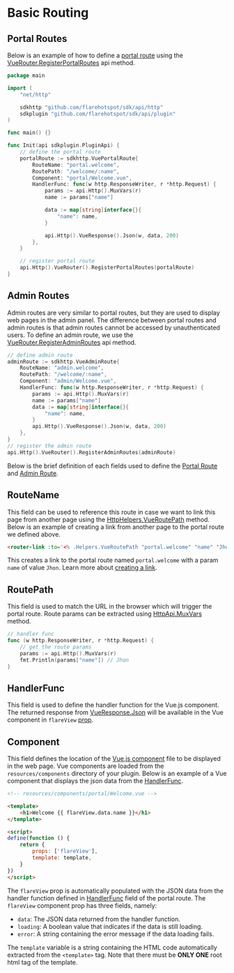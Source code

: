
# Basic Routing

## Portal Routes
Below is an example of how to define a [portal route](../api/vue-router.md#portalroute) using the [VueRouter.RegisterPortalRoutes](../api/vue-router.md#registerportalroutes) api method.

```go
package main

import (
	"net/http"

	sdkhttp "github.com/flarehotspot/sdk/api/http"
	sdkplugin "github.com/flarehotspot/sdk/api/plugin"
)

func main() {}

func Init(api sdkplugin.PluginApi) {
	// define the portal route
	portalRoute := sdkhttp.VuePortalRoute{
		RouteName: "portal.welcome",
		RoutePath: "/welcome/:name",
		Component: "portal/Welcome.vue",
		HandlerFunc: func(w http.ResponseWriter, r *http.Request) {
			params := api.Http().MuxVars(r)
			name := params["name"]

			data := map[string]interface{}{
				"name": name,
			}

			api.Http().VueResponse().Json(w, data, 200)
		},
	}

    // register portal route
	api.Http().VueRouter().RegisterPortalRoutes(portalRoute)
}
```

## Admin Routes
Admin routes are very similar to portal routes, but they are used to display web pages in the admin panel. The difference between portal routes and admin routes is that admin routes cannot be accessed by unauthenticated users. To define an admin route, we use the [VueRouter.RegisterAdminRoutes](../api/vue-router.md#registeradminroutes) api method.

```go
// define admin route
adminRoute := sdkhttp.VueAdminRoute{
    RouteName: "admin.welcome",
    RoutePath: "/welcome/:name",
    Component: "admin/Welcome.vue",
    HandlerFunc: func(w http.ResponseWriter, r *http.Request) {
        params := api.Http().MuxVars(r)
        name := params["name"]
        data := map[string]interface{}{
            "name": name,
        }
        api.Http().VueResponse().Json(w, data, 200)
    },
}
// register the admin route
api.Http().VueRouter().RegisterAdminRoutes(adminRoute)
```

Below is the brief definition of each fields used to define the [Portal Route](../api/vue-router.md#portalroute) and [Admin Route](../api/vue-router.md#adminroute).

## RouteName
This field can be used to reference this route in case we want to link this page from another page using the [HttpHelpers.VueRoutePath](../api/http-helpers.md#vueroutepath) method. Below is an example of creating a link from another page to the portal route we defined above.

```html
<router-link :to='<% .Helpers.VueRoutePath "portal.welcome" "name" "Jhon" %>'>Go to welcome page</router-link>
```
This creates a link to the portal route named `portal.welcome` with a param `name` of value `Jhon`. Learn more about [creating a link](./creating-a-link.md).

## RoutePath
This field is used to match the URL in the browser which will trigger the portal route. Route params can be extracted using
[HttpApi.MuxVars](../api/http-api.md#muxvars) method.

```go
// handler func
func (w http.ResponseWriter, r *http.Request) {
    // get the route params
    params := api.Http().MuxVars(r)
    fmt.Println(params["name"]) // Jhon
}
```

## HandlerFunc
This field is used to define the handler function for the Vue.js component. The returned response from [VueResponse.Json](../api/vue-response.md#json) will be available in the Vue component in `flareView` [prop](https://v2.vuejs.org/v2/guide/components-props).

## Component
This field defines the location of the [Vue.js component](https://v2.vuejs.org/v2/guide/components) file to be displayed in the web page. Vue components are loaded from the `resources/components` directory of your plugin. Below is an example of a Vue component that displays the json data from the [HandlerFunc](#handlerfunc).

```html
<!-- resources/components/portal/Welcome.vue -->

<template>
    <h1>Welcome {{ flareView.data.name }}</h1>
</template>

<script>
define(function () {
    return {
        props: ['flareView'],
        template: template,
    }
})
</script>
```

The `flareView` prop is automatically populated with the JSON data from the handler function defined in [HandlerFunc](#handlerfunc) field of the portal route. The `flareView` component prop has three fields, namely:

- `data`: The JSON data returned from the handler function.
- `loading`: A boolean value that indicates if the data is still loading.
- `error`: A string containing the error message if the data loading fails.

The `template` variable is a string containing the HTML code automatically extracted from the `<template>` tag. Note that there must be **ONLY ONE** root html tag of the template.

